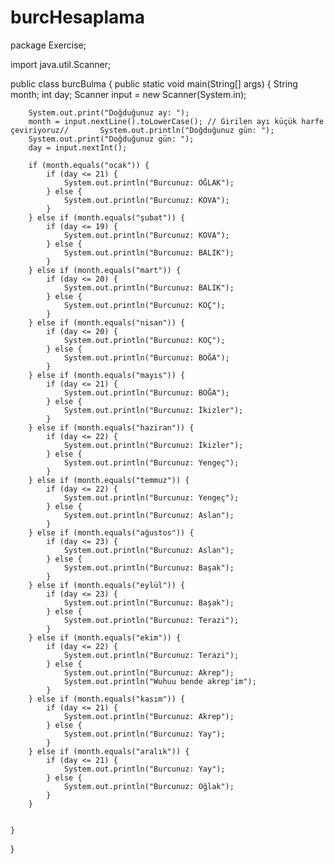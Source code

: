 # burcHesaplama
package Exercise;

import java.util.Scanner;

public class burcBulma {
    public static void main(String[] args) {
        String month;
        int day;
        Scanner input = new Scanner(System.in);

        System.out.print("Doğduğunuz ay: ");
        month = input.nextLine().toLowerCase(); // Girilen ayı küçük harfe çeviriyoruz//       System.out.println("Doğduğunuz gün: ");
        System.out.print("Doğduğunuz gün: ");
        day = input.nextInt();

        if (month.equals("ocak")) {
            if (day <= 21) {
                System.out.println("Burcunuz: OĞLAK");
            } else {
                System.out.println("Burcunuz: KOVA");
            }
        } else if (month.equals("şubat")) {
            if (day <= 19) {
                System.out.println("Burcunuz: KOVA");
            } else {
                System.out.println("Burcunuz: BALIK");
            }
        } else if (month.equals("mart")) {
            if (day <= 20) {
                System.out.println("Burcunuz: BALIK");
            } else {
                System.out.println("Burcunuz: KOÇ");
            }
        } else if (month.equals("nisan")) {
            if (day <= 20) {
                System.out.println("Burcunuz: KOÇ");
            } else {
                System.out.println("Burcunuz: BOĞA");
            }
        } else if (month.equals("mayıs")) {
            if (day <= 21) {
                System.out.println("Burcunuz: BOĞA");
            } else {
                System.out.println("Burcunuz: İkizler");
            }
        } else if (month.equals("haziran")) {
            if (day <= 22) {
                System.out.println("Burcunuz: İkizler");
            } else {
                System.out.println("Burcunuz: Yengeç");
            }
        } else if (month.equals("temmuz")) {
            if (day <= 22) {
                System.out.println("Burcunuz: Yengeç");
            } else {
                System.out.println("Burcunuz: Aslan");
            }
        } else if (month.equals("ağustos")) {
            if (day <= 23) {
                System.out.println("Burcunuz: Aslan");
            } else {
                System.out.println("Burcunuz: Başak");
            }
        } else if (month.equals("eylül")) {
            if (day <= 23) {
                System.out.println("Burcunuz: Başak");
            } else {
                System.out.println("Burcunuz: Terazi");
            }
        } else if (month.equals("ekim")) {
            if (day <= 22) {
                System.out.println("Burcunuz: Terazi");
            } else {
                System.out.println("Burcunuz: Akrep");
                System.out.println("Wuhuu bende akrep'im");
            }
        } else if (month.equals("kasım")) {
            if (day <= 21) {
                System.out.println("Burcunuz: Akrep");
            } else {
                System.out.println("Burcunuz: Yay");
            }
        } else if (month.equals("aralık")) {
            if (day <= 21) {
                System.out.println("Burcunuz: Yay");
            } else {
                System.out.println("Burcunuz: Oğlak");
            }
        }


    }
}
